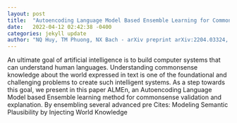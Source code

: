 ```yaml
---
layout: post
title:  "Autoencoding Language Model Based Ensemble Learning for Commonsense Validation and Explanation"
date:   2022-04-12 02:42:38 -0400
categories: jekyll update
author: "NQ Huy, TM Phuong, NX Bach - arXiv preprint arXiv:2204.03324, 2022"
---
```

An ultimate goal of artificial intelligence is to build computer systems that can understand human languages. Understanding commonsense knowledge about the world expressed in text is one of the foundational and challenging problems to create such intelligent systems. As a step towards this goal, we present in this paper ALMEn, an Autoencoding Language Model based Ensemble learning method for commonsense validation and explanation. By ensembling several advanced pre Cites: Modeling Semantic Plausibility by Injecting World Knowledge